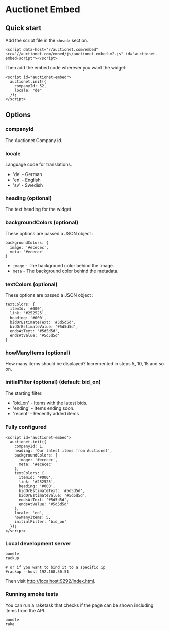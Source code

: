 # Auctionet Embed

## Quick start
Add the script file in the ```<head>``` section.

```
<script data-host="//auctionet.com/embed" src="//auctionet.com/embed/js/auctionet-embed.v2.js" id="auctionet-embed-script"></script>
```

Then add the embed code wherever you want the widget:

```
<script id="auctionet-embed">
  auctionet.init({
    companyId: 52,
    locale: "de"
  });
</script>
```

## Options

### companyId
The Auctionet Company id.

### locale
Language code for translations.

* 'de' - German
* 'en' - English
* 'sv' - Swedish

### heading (optional)
The text heading for the widget

### backgroundColors (optional)
These options are passed a JSON object :

```
backgroundColors: {
  image: '#ececec',
  meta: '#ececec'
}
```

* ```image``` - The background color behind the image.
* ```meta``` - The background color behind the metadata.

### textColors (optional) 
These options are passed a JSON object :

```
textColors: {
  itemId: '#000',
  link: '#252525',
  heading: '#000',
  bidOrEstimateText: '#5d5d5d',
  bidOrEstimateValue: '#5d5d5d',
  endsAtText: '#5d5d5d',
  endsAtValue: '#5d5d5d'
}
```

### howManyItems (optional) 
How many items should be displayed? Incremented in steps 5, 10, 15 and so on.

### initialFilter (optional) (default: bid_on)
The starting filter.

* 'bid_on' - Items with the latest bids.
* 'ending' - Items ending soon.
* 'recent' - Recently added items


### Fully configured

```
<script id='auctionet-embed'>
  auctionet.init({
    companyId: 1,
    heading: 'Our latest items from Auctionet',
    backgroundColors: {
      image: '#ececec',
      meta: '#ececec'
    },
    textColors: {
      itemId: '#000',
      link: '#252525',
      heading: '#000',
      bidOrEstimateText: '#5d5d5d',
      bidOrEstimateValue: '#5d5d5d',
      endsAtText: '#5d5d5d',
      endsAtValue: '#5d5d5d'
    },
    locale: 'en',
    howManyItems: 5,
    initialFilter: 'bid_on'
  });
</script>
```

### Local development server

    bundle
    rackup

    # or if you want to bind it to a specific ip
    #rackup --host 192.168.50.51

Then visit [http://localhost:9292/index.html](http://localhost:9292/index.html).

### Running smoke tests

You can run a raketask that checks if the page can be shown including items from the API.

    bundle
    rake
